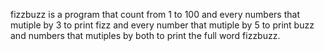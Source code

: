 fizzbuzz is a program that count from 1 to 100 
and every numbers that mutiple by 3 to print fizz and every number that mutiple by 5 to print buzz and 
numbers that mutiples by both to print the full word fizzbuzz.
